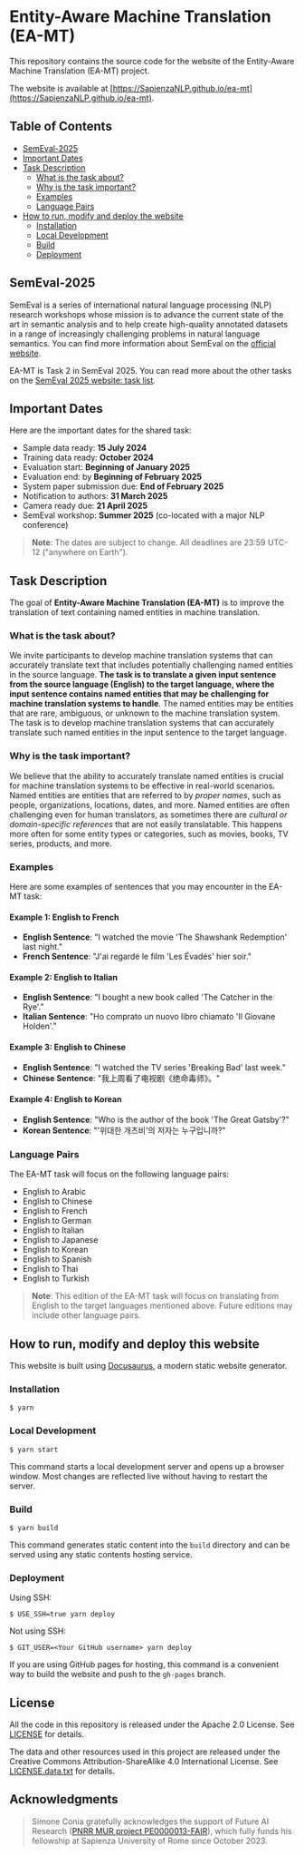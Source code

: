 # Entity-Aware Machine Translation (EA-MT)

This repository contains the source code for the website of the Entity-Aware Machine Translation (EA-MT) project.

The website is available at [https://SapienzaNLP.github.io/ea-mt](https://SapienzaNLP.github.io/ea-mt).

## Table of Contents

- [SemEval-2025](#semeval-2025)
- [Important Dates](#important-dates)
- [Task Description](#task-description)
    - [What is the task about?](#what-is-the-task-about)
    - [Why is the task important?](#why-is-the-task-important)
    - [Examples](#examples)
    - [Language Pairs](#language-pairs)
- [How to run, modify and deploy the website](#how-to-run-modify-and-deploy-the-website)
  - [Installation](#installation)
  - [Local Development](#local-development)
  - [Build](#build)
  - [Deployment](#deployment)

## SemEval-2025

SemEval is a series of international natural language processing (NLP) research workshops whose mission is to advance the current state of the art in semantic analysis and to help create high-quality annotated datasets in a range of increasingly challenging problems in natural language semantics. You can find more information about SemEval on the [official website](https://semeval.github.io/).

EA-MT is Task 2 in SemEval 2025. You can read more about the other tasks on the [SemEval 2025 website: task list](https://semeval.github.io/SemEval2025/tasks.html).

## Important Dates

Here are the important dates for the shared task:
- Sample data ready: **15 July 2024**
- Training data ready: **October 2024**
- Evaluation start: **Beginning of January 2025**
- Evaluation end: by **Beginning of February 2025**
- System paper submission due: **End of February 2025**
- Notification to authors: **31 March 2025**
- Camera ready due: **21 April 2025**
- SemEval workshop: **Summer 2025** (co-located with a major NLP conference)

> **Note**: The dates are subject to change. All deadlines are 23:59 UTC-12 ("anywhere on Earth").

## Task Description

The goal of **Entity-Aware Machine Translation (EA-MT)** is to improve the translation of text containing named entities in machine translation.

### What is the task about?
We invite participants to develop machine translation systems that can accurately translate text that includes potentially challenging named entities in the source language. **The task is to translate a given input sentence from the source language (English) to the target language, where the input sentence contains named entities that may be challenging for machine translation systems to handle**. The named entities may be entities that are rare, ambiguous, or unknown to the machine translation system. The task is to develop machine translation systems that can accurately translate such named entities in the input sentence to the target language.

### Why is the task important?
We believe that the ability to accurately translate named entities is crucial for machine translation systems to be effective in real-world scenarios. Named entities are entities that are referred to by *proper names*, such as people, organizations, locations, dates, and more. Named entities are often challenging even for human translators, as sometimes there are *cultural or domain-specific references* that are not easily translatable. This happens more often for some entity types or categories, such as movies, books, TV series, products, and more.

### Examples
Here are some examples of sentences that you may encounter in the EA-MT task:

#### Example 1: English to French
* **English Sentence**: "I watched the movie 'The Shawshank Redemption' last night."
* **French Sentence**: "J'ai regardé le film 'Les Évadés' hier soir."

#### Example 2: English to Italian
* **English Sentence**: "I bought a new book called 'The Catcher in the Rye'."
* **Italian Sentence**: "Ho comprato un nuovo libro chiamato 'Il Giovane Holden'."

#### Example 3: English to Chinese
* **English Sentence**: "I watched the TV series 'Breaking Bad' last week."
* **Chinese Sentence**: "我上周看了电视剧《绝命毒师》。"

#### Example 4: English to Korean
* **English Sentence**: "Who is the author of the book 'The Great Gatsby'?"
* **Korean Sentence**: "'위대한 개츠비'의 저자는 누구입니까?"

### Language Pairs
The EA-MT task will focus on the following language pairs:
* English to Arabic
* English to Chinese
* English to French
* English to German
* English to Italian
* English to Japanese
* English to Korean
* English to Spanish
* English to Thai
* English to Turkish

> **Note**: This edition of the EA-MT task will focus on translating from English to the target languages mentioned above. Future editions may include other language pairs.


## How to run, modify and deploy this website

This website is built using [Docusaurus](https://docusaurus.io/), a modern static website generator.

### Installation

```
$ yarn
```

### Local Development

```
$ yarn start
```

This command starts a local development server and opens up a browser window. Most changes are reflected live without having to restart the server.

### Build

```
$ yarn build
```

This command generates static content into the `build` directory and can be served using any static contents hosting service.

### Deployment

Using SSH:

```
$ USE_SSH=true yarn deploy
```

Not using SSH:

```
$ GIT_USER=<Your GitHub username> yarn deploy
```

If you are using GitHub pages for hosting, this command is a convenient way to build the website and push to the `gh-pages` branch.


## License
All the code in this repository is released under the Apache 2.0 License. See [LICENSE](LICENSE) for details.

The data and other resources used in this project are released under the Creative Commons Attribution-ShareAlike 4.0 International License. See [LICENSE.data.txt](LICENSE.data.txt) for details.


## Acknowledgments
> Simone Conia gratefully acknowledges the support of Future AI Research ([PNRR MUR project PE0000013-FAIR](https://fondazione-fair.it/en/)), which fully funds his fellowship at Sapienza University of Rome since October 2023.